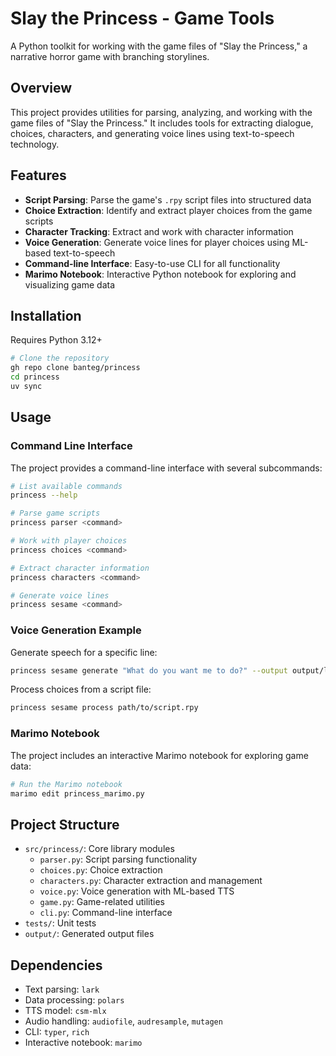 # Slay the Princess - Game Tools

A Python toolkit for working with the game files of "Slay the Princess," a narrative horror game with branching storylines.

## Overview

This project provides utilities for parsing, analyzing, and working with the game files of "Slay the Princess." It includes tools for extracting dialogue, choices, characters, and generating voice lines using text-to-speech technology.

## Features

- **Script Parsing**: Parse the game's `.rpy` script files into structured data
- **Choice Extraction**: Identify and extract player choices from the game scripts
- **Character Tracking**: Extract and work with character information
- **Voice Generation**: Generate voice lines for player choices using ML-based text-to-speech
- **Command-line Interface**: Easy-to-use CLI for all functionality
- **Marimo Notebook**: Interactive Python notebook for exploring and visualizing game data

## Installation

Requires Python 3.12+

```bash
# Clone the repository
gh repo clone banteg/princess
cd princess
uv sync
```

## Usage

### Command Line Interface

The project provides a command-line interface with several subcommands:

```bash
# List available commands
princess --help

# Parse game scripts
princess parser <command>

# Work with player choices
princess choices <command>

# Extract character information
princess characters <command>

# Generate voice lines
princess sesame <command>
```

### Voice Generation Example

Generate speech for a specific line:

```bash
princess sesame generate "What do you want me to do?" --output output/line.flac --play
```

Process choices from a script file:

```bash
princess sesame process path/to/script.rpy
```

### Marimo Notebook

The project includes an interactive Marimo notebook for exploring game data:

```bash
# Run the Marimo notebook
marimo edit princess_marimo.py
```

## Project Structure

- `src/princess/`: Core library modules
  - `parser.py`: Script parsing functionality
  - `choices.py`: Choice extraction
  - `characters.py`: Character extraction and management
  - `voice.py`: Voice generation with ML-based TTS
  - `game.py`: Game-related utilities
  - `cli.py`: Command-line interface
- `tests/`: Unit tests
- `output/`: Generated output files

## Dependencies

- Text parsing: `lark`
- Data processing: `polars`
- TTS model: `csm-mlx`
- Audio handling: `audiofile`, `audresample`, `mutagen`
- CLI: `typer`, `rich`
- Interactive notebook: `marimo`
